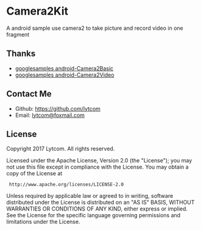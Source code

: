 # Camera2Kit
A android sample use camera2 to take picture and record video in one fragment




## Thanks

- [googlesamples  android-Camera2Basic](https://github.com/googlesamples/android-Camera2Basic)
- [googlesamples  android-Camera2Video](https://github.com/googlesamples/android-Camera2Video)



## Contact Me
- Github:   https://github.com/lytcom
- Email:    lytcom@foxmail.com



## License

 Copyright 2017 Lytcom. All rights reserved.

 Licensed under the Apache License, Version 2.0 (the "License");
 you may not use this file except in compliance with the License.
 You may obtain a copy of the License at

     http://www.apache.org/licenses/LICENSE-2.0

 Unless required by applicable law or agreed to in writing, software
 distributed under the License is distributed on an "AS IS" BASIS,
 WITHOUT WARRANTIES OR CONDITIONS OF ANY KIND, either express or implied.
 See the License for the specific language governing permissions and
 limitations under the License.